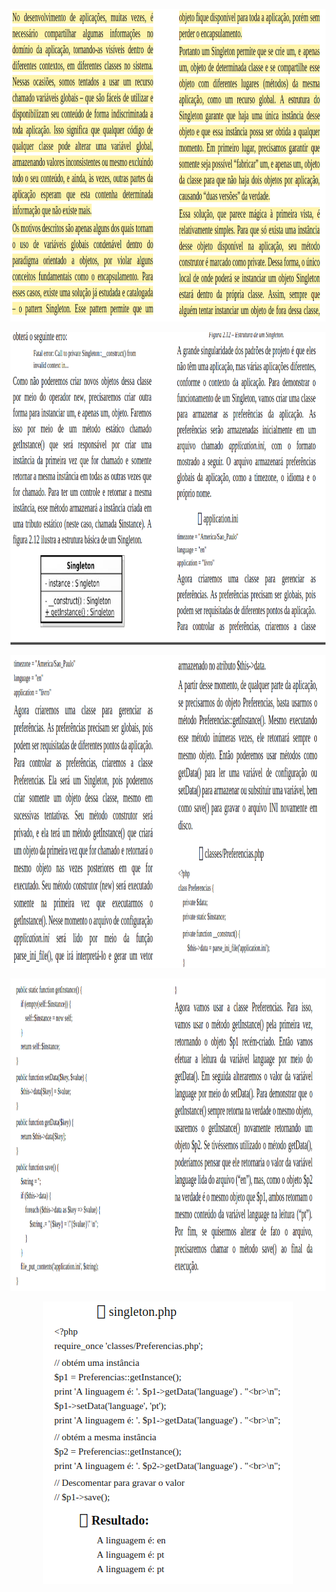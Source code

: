 <p align="center">
    <img src="singleton1.png" width=850 height=500>
  </p>

  <p align="center">
    <img src="singleton2.png" width=850 height=500>
  </p>

  <p align="center">
    <img src="singleton3.png" width=850 height=500>
  </p>

  <p align="center">
    <img src="singleton4.png" width=850 height=500>
  </p>

  <p align="center">
    <img src="singleton5.png">
  </p>